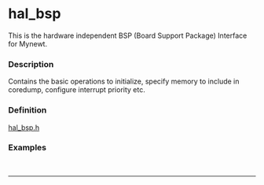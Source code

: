 # hal_bsp


This is the hardware independent BSP (Board Support Package) Interface for Mynewt.

### Description

Contains the basic operations to initialize, specify memory to include in coredump, configure interrupt priority etc.

### Definition

[hal_bsp.h](https://github.com/apache/incubator-mynewt-core/blob/master/hw/hal/include/hal/hal_bsp.h)

### Examples


<br>

---------------------
